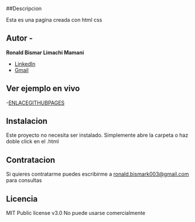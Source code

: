 ##Descripcion

Esta es una pagina creada con html css
## Autor -
**Ronald Bismar Limachi Mamani**

* [LinkedIn](https://www.linkedin.com/in/ronald-bismar)
* [Gmail](https:/www.ronald.bismark003@gmail.com)

## Ver ejemplo en vivo
-[ENLACEGITHUBPAGES](ENLACEGITHUBPAGES)

## Instalacion
Este proyecto no necesita ser instalado. Simplemente abre la carpeta o haz doble click en el .html

## Contratacion
Si quieres contratarme puedes escribirme a ronald.bismark003@gmail.com
para consultas

## Licencia
MIT Public license v3.0
No puede usarse comercialmente
